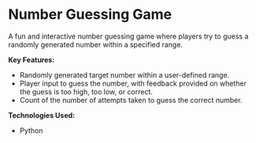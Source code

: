 # Number Guessing Game
A fun and interactive number guessing game where players try to guess a randomly generated number within a specified range.

**Key Features:**

* Randomly generated target number within a user-defined range.
* Player input to guess the number, with feedback provided on whether the guess is too high, too low, or correct.
* Count of the number of attempts taken to guess the correct number.

**Technologies Used:**
* Python
